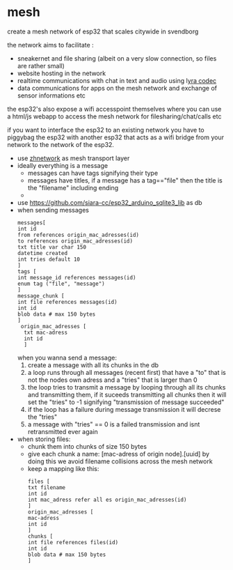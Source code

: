 # mesh


create a mesh network of esp32 that scales citywide in svendborg

the network aims to facilitate :
* sneakernet and file sharing (albeit on a very slow connection, so files are rather small)
* website hosting in the network
* realtime communications with chat in text and audio using l[yra codec](https://github.com/neuvideo/lyra-js)
* data communications for apps on the mesh network and exchange of sensor informations etc


the esp32's also expose a wifi accesspoint themselves where you can use a html/js webapp to access the mesh network for filesharing/chat/calls etc

if you want to interface the esp32 to an existing network you have to piggybag the esp32 with another esp32 that acts as a wifi bridge from your network to the network of the esp32.



* use [zhnetwork](https://github.com/aZholtikov/ZHNetwork) as mesh transport layer
* ideally everything is a message
  * messages can have tags signifying their type
  * messages have titles, if a message has a tag=="file" then the title is the "filename" including ending
  * 
* use https://github.com/siara-cc/esp32_arduino_sqlite3_lib as db
* when sending messages
  ```
  messages[
  int id
  from references origin_mac_adresses(id)
  to references origin_mac_adresses(id)
  txt title var char 150
  datetime created
  int tries default 10
  ]
  tags [
  int message_id references messages(id)
  enum tag ("file", "message")
  ]
  message_chunk [
  int file references messages(id)
  int id
  blob data # max 150 bytes
  ]
   origin_mac_adresses [
    txt mac-adress
    int id
    ]

  ```
  when you wanna send a message:
  1. create a message with all its chunks in the db
  2. a loop runs through all messages (recent first) that have a "to" that is not the nodes own adress and a "tries" that is larger than 0
  4. the loop tries to transmit a message by looping through all its chunks and transmitting them, if it suceeds transmitting all chunks then it will set the "tries" to -1 signifying "transmission of message succeeded"
  5. if the loop has a failure during message transmission it will decrese the "tries"
  6. a message with "tries" == 0 is a failed transmission and isnt retransmitted ever again
* when storing files:
  * chunk them into chunks of size 150 bytes
  * give each chunk a name: [mac-adress of origin node].[uuid] by doing this we avoid filename collisions across the mesh network
  * keep a mapping like this:
    ```
    files [
    txt filename
    int id
    int mac_adress refer all es origin_mac_adresses(id)
    ]
    origin_mac_adresses [
    mac-adress
    int id
    ]
    chunks [
    int file references files(id)
    int id
    blob data # max 150 bytes
    ]
    ```
    
